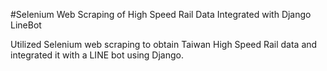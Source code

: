 #Selenium Web Scraping of High Speed Rail Data Integrated with Django LineBot

Utilized Selenium web scraping to obtain Taiwan High Speed Rail data and integrated it with a LINE bot using Django.
